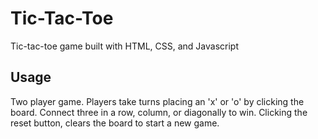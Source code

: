 
# Tic-Tac-Toe
Tic-tac-toe game built with HTML, CSS, and Javascript

## Usage
Two player game. Players take turns placing an 'x' or 'o' by clicking the board. Connect three in a row, column, or diagonally to win. Clicking the reset button, clears the board to start a new game.
